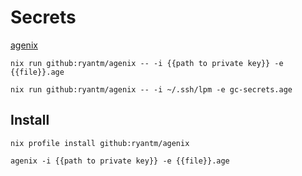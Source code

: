 # Secrets

[agenix](https://github.com/ryantm/agenix)

```
nix run github:ryantm/agenix -- -i {{path to private key}} -e {{file}}.age
```

```
nix run github:ryantm/agenix -- -i ~/.ssh/lpm -e gc-secrets.age
```

## Install

```
nix profile install github:ryantm/agenix
```

```
agenix -i {{path to private key}} -e {{file}}.age
```
